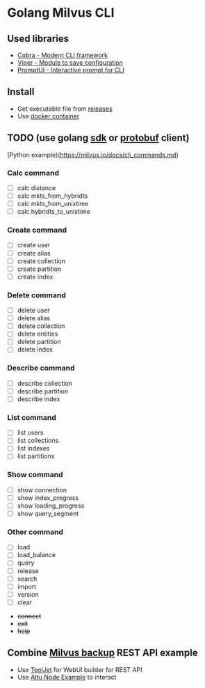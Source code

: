 # Golang Milvus CLI
## Used libraries
- [Cobra - Modern CLI framework](https://github.com/spf13/cobra)
- [Viper - Module to save configuration](https://github.com/spf13/viper)
- [PromptUI - Interactive prompt for CLI](https://github.com/spf13/viper)

## Install
- Get executable file from [releases](https://github.com/alex-dna-tech/milvus-cli/releases)
- Use [docker container](https://hub.docker.com/r/dnat4/milvus-cli)

## TODO (use golang [sdk](https://github.com/milvus-io/milvus-sdk-go) or [protobuf](https://github.com/milvus-io/milvus-proto/tree/master/go-api) client)
[Python example)(https://milvus.io/docs/cli_commands.md)
### Calc command
- [ ] calc distance
- [ ] calc mkts_from_hybridts
- [ ] calc mkts_from_unixtime
- [ ] calc hybridts_to_unixtime

### Create command
- [ ] create user
- [ ] create alias
- [ ] create collection
- [ ] create partition
- [ ] create index

### Delete command
- [ ] delete user
- [ ] delete alias
- [ ] delete collection
- [ ] delete entities
- [ ] delete partition
- [ ] delete index

### Describe command
- [ ] describe collection
- [ ] describe partition
- [ ] describe index

### List command
- [ ] list users
- [ ] list collections
- [ ] list indexes
- [ ] list partitions

### Show command
- [ ] show connection
- [ ] show index_progress
- [ ] show loading_progress
- [ ] show query_segment

### Other command
- [ ] load
- [ ] load_balance
- [ ] query
- [ ] release
- [ ] search
- [ ] import
- [ ] version
- [ ] clear
- ~~connect~~
- ~~exit~~
- ~~help~~

## Combine [Milvus backup](https://github.com/zilliztech/milvus-backup) REST API example

- Use [ToolJet](https://github.com/ToolJet/ToolJet) for WebUI builder for REST API
- Use [Attu Node Example](https://github.com/zilliztech/attu) to interact

